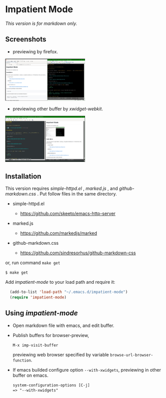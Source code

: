 Impatient Mode
==============

_This version is for markdown only._

## Screenshots

 * previewing by firefox.

 [<img src="https://raw.githubusercontent.com/tkita/impatient-mode/screenshots/firefox.jpg" width="50%">](https://raw.githubusercontent.com/tkita/impatient-mode/screenshots/firefox.jpg)

 * previewing other buffer by _xwidget-webkit_.

 [<img src="https://raw.githubusercontent.com/tkita/impatient-mode/screenshots/xwidget.jpg" width="50%">](https://raw.githubusercontent.com/tkita/impatient-mode/screenshots/xwidget.jpg)

## Installation

This version requires _simple-httpd.el_ , _marked.js_ , and _github-markdown.css_ .
Put follow files in the same directory.

- simple-httpd.el

  * https://github.com/skeeto/emacs-http-server

- marked.js

  * https://github.com/markedjs/marked

- github-markdown.css

  * https://github.com/sindresorhus/github-markdown-css

or, run command `make get`

```shell
$ make get
```

Add _impatient-mode_ to your load path and require it:

```lisp
  (add-to-list 'load-path "~/.emacs.d/impatient-mode")
  (require 'impatient-mode)
```

## Using _impatient-mode_

* Open markdown file with emacs, and edit buffer.

* Publish buffers for browser-preview,

  ```
  M-x imp-visit-buffer
  ```

  previewing web browser specified by variable `browse-url-browser-function`.

* If emacs builded configure option `--with-xwidgets`, previewing in other buffer on emacs.

  ```
  system-configuration-options [C-j]
  => "--with-xwidgets"
  ```
